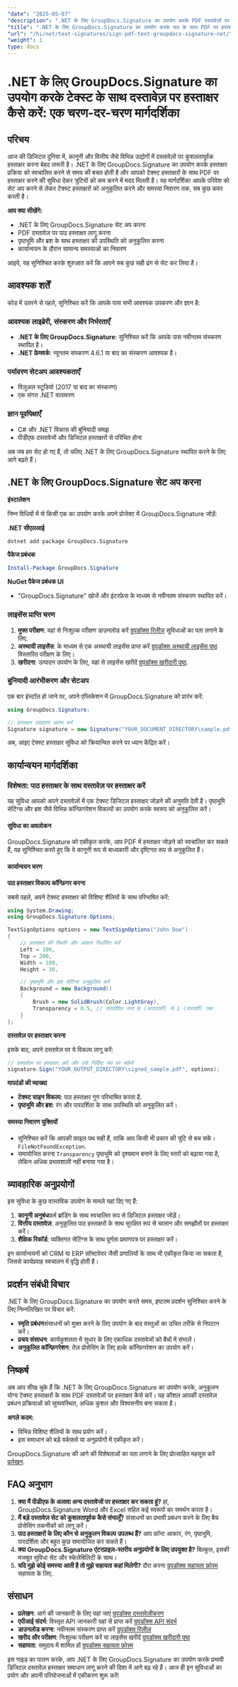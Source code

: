 ```yaml
---
"date": "2025-05-07"
"description": ".NET के लिए GroupDocs.Signature का उपयोग करके PDF दस्तावेज़ों पर हस्ताक्षर करना सीखें। यह मार्गदर्शिका पाठ हस्ताक्षर कार्यान्वयन, अनुकूलन विकल्प और समस्या निवारण युक्तियों पर प्रकाश डालती है।"
"title": ".NET के लिए GroupDocs.Signature का उपयोग करके पाठ के साथ PDF पर हस्ताक्षर कैसे करें - एक चरण-दर-चरण मार्गदर्शिका"
"url": "/hi/net/text-signatures/sign-pdf-text-groupdocs-signature-net/"
"weight": 1
type: docs
---
```

# .NET के लिए GroupDocs.Signature का उपयोग करके टेक्स्ट के साथ दस्तावेज़ पर हस्ताक्षर कैसे करें: एक चरण-दर-चरण मार्गदर्शिका

## परिचय

आज की डिजिटल दुनिया में, कानूनी और वित्तीय जैसे विभिन्न उद्योगों में दस्तावेज़ों पर कुशलतापूर्वक हस्ताक्षर करना बेहद ज़रूरी है। .NET के लिए GroupDocs.Signature का उपयोग करके हस्ताक्षर प्रक्रिया को स्वचालित करने से समय की बचत होती है और आपको टेक्स्ट हस्ताक्षरों के साथ PDF पर हस्ताक्षर करने की सुविधा देकर त्रुटियों को कम करने में मदद मिलती है। यह मार्गदर्शिका आपके परिवेश को सेट अप करने से लेकर टेक्स्ट हस्ताक्षरों को अनुकूलित करने और समस्या निवारण तक, सब कुछ कवर करती है।

**आप क्या सीखेंगे:**
- .NET के लिए GroupDocs.Signature सेट अप करना
- PDF दस्तावेज़ पर पाठ हस्ताक्षर लागू करना
- पृष्ठभूमि और ब्रश के साथ हस्ताक्षर की उपस्थिति को अनुकूलित करना
- कार्यान्वयन के दौरान सामान्य समस्याओं का निवारण

आइये, यह सुनिश्चित करके शुरुआत करें कि आपने सब कुछ सही ढंग से सेट कर लिया है।

## आवश्यक शर्तें

कोड में उतरने से पहले, सुनिश्चित करें कि आपके पास सभी आवश्यक उपकरण और ज्ञान है:

### आवश्यक लाइब्रेरी, संस्करण और निर्भरताएँ
- **.NET के लिए GroupDocs.Signature**: सुनिश्चित करें कि आपके पास नवीनतम संस्करण स्थापित है।
- **.NET फ्रेमवर्क**: न्यूनतम संस्करण 4.6.1 या बाद का संस्करण आवश्यक है।

### पर्यावरण सेटअप आवश्यकताएँ
- विज़ुअल स्टूडियो (2017 या बाद का संस्करण)
- एक संगत .NET वातावरण

### ज्ञान पूर्वापेक्षाएँ
- C# और .NET विकास की बुनियादी समझ
- पीडीएफ दस्तावेजों और डिजिटल हस्ताक्षरों से परिचित होना

अब जब हम सेट हो गए हैं, तो चलिए .NET के लिए GroupDocs.Signature स्थापित करने के लिए आगे बढ़ते हैं।

## .NET के लिए GroupDocs.Signature सेट अप करना

**इंस्टालेशन**

निम्न विधियों में से किसी एक का उपयोग करके अपने प्रोजेक्ट में GroupDocs.Signature जोड़ें:

**.NET सीएलआई**
```bash
dotnet add package GroupDocs.Signature
```

**पैकेज प्रबंधक**
```powershell
Install-Package GroupDocs.Signature
```

**NuGet पैकेज प्रबंधक UI**
- "GroupDocs.Signature" खोजें और इंटरफ़ेस के माध्यम से नवीनतम संस्करण स्थापित करें।

### लाइसेंस प्राप्ति चरण

1. **मुफ्त परीक्षण**: यहां से निःशुल्क परीक्षण डाउनलोड करें [ग्रुपडॉक्स रिलीज़](https://releases.groupdocs.com/signature/net/) सुविधाओं का पता लगाने के लिए.
2. **अस्थायी लाइसेंस**: के माध्यम से एक अस्थायी लाइसेंस प्राप्त करें [ग्रुपडॉक्स अस्थायी लाइसेंस पृष्ठ](https://purchase.groupdocs.com/temporary-license/) विस्तारित परीक्षण के लिए।
3. **खरीदना**: उत्पादन उपयोग के लिए, यहां से लाइसेंस खरीदें [ग्रुपडॉक्स खरीदारी पृष्ठ](https://purchase.groupdocs.com/buy).

### बुनियादी आरंभीकरण और सेटअप

एक बार इंस्टॉल हो जाने पर, अपने एप्लिकेशन में GroupDocs.Signature को प्रारंभ करें:

```csharp
using GroupDocs.Signature;

// हस्ताक्षर उदाहरण आरंभ करें
Signature signature = new Signature("YOUR_DOCUMENT_DIRECTORY\sample.pdf");
```

अब, आइए टेक्स्ट हस्ताक्षर सुविधा को क्रियान्वित करने पर ध्यान केंद्रित करें।

## कार्यान्वयन मार्गदर्शिका

### विशेषता: पाठ हस्ताक्षर के साथ दस्तावेज़ पर हस्ताक्षर करें

यह सुविधा आपको अपने दस्तावेज़ों में एक टेक्स्ट डिजिटल हस्ताक्षर जोड़ने की अनुमति देती है। पृष्ठभूमि सेटिंग्स और ब्रश जैसे विभिन्न कॉन्फ़िगरेशन विकल्पों का उपयोग करके स्वरूप को अनुकूलित करें।

#### सुविधा का अवलोकन

GroupDocs.Signature को एकीकृत करके, आप PDF में हस्ताक्षर जोड़ने को स्वचालित कर सकते हैं, यह सुनिश्चित करते हुए कि वे कानूनी रूप से बाध्यकारी और दृष्टिगत रूप से अनुकूलित हैं।

#### कार्यान्वयन चरण

**पाठ हस्ताक्षर विकल्प कॉन्फ़िगर करना**

सबसे पहले, अपने टेक्स्ट हस्ताक्षर को विशिष्ट शैलियों के साथ परिभाषित करें:

```csharp
using System.Drawing;
using GroupDocs.Signature.Options;

TextSignOptions options = new TextSignOptions("John Doe")
{
    // हस्ताक्षर की स्थिति और आकार निर्धारित करें
    Left = 100,
    Top = 200,
    Width = 100,
    Height = 30,

    // पृष्ठभूमि और ब्रश सेटिंग्स अनुकूलित करें
    Background = new Background()
    {
        Brush = new SolidBrush(Color.LightGray),
        Transparency = 0.5, // पारदर्शिता स्तर 0 (अपारदर्शी) से 1 (पारदर्शी) तक
    }
};
```

**दस्तावेज़ पर हस्ताक्षर करना**

इसके बाद, अपने दस्तावेज़ पर ये विकल्प लागू करें:

```csharp
// दस्तावेज़ पर हस्ताक्षर करें और उसे निर्दिष्ट पथ पर सहेजें
signature.Sign("YOUR_OUTPUT_DIRECTORY\signed_sample.pdf", options);
```

**मापदंडों की व्याख्या**
- **टेक्स्ट साइन विकल्प**: पाठ हस्ताक्षर गुण परिभाषित करता है.
- **पृष्ठभूमि और ब्रश**: रंग और पारदर्शिता के साथ उपस्थिति को अनुकूलित करें।

#### समस्या निवारण युक्तियों

- सुनिश्चित करें कि आपकी फ़ाइल पथ सही हैं, ताकि आप किसी भी प्रकार की त्रुटि से बच सकें। `FileNotFoundException`.
- समायोजित करना `Transparency` पृष्ठभूमि को दृश्यमान बनाने के लिए स्तरों को बढ़ाया गया है, लेकिन अधिक प्रभावशाली नहीं बनाया गया है।

## व्यावहारिक अनुप्रयोगों

इस सुविधा के कुछ वास्तविक उपयोग के मामले यहां दिए गए हैं:

1. **कानूनी अनुबंध**फर्म ब्रांडिंग के साथ स्वचालित रूप से डिजिटल हस्ताक्षर जोड़ें।
2. **वित्तीय दस्तावेज़**: अनुकूलित पाठ हस्ताक्षरों के साथ सुरक्षित रूप से चालान और समझौतों पर हस्ताक्षर करें।
3. **शैक्षिक रिकॉर्ड**: व्यक्तिगत सेटिंग्स के साथ पूर्णता प्रमाणपत्र पर हस्ताक्षर करें।

इन कार्यान्वयनों को CRM या ERP सॉफ्टवेयर जैसी प्रणालियों के साथ भी एकीकृत किया जा सकता है, जिससे कार्यप्रवाह स्वचालन में वृद्धि होती है।

## प्रदर्शन संबंधी विचार

.NET के लिए GroupDocs.Signature का उपयोग करते समय, इष्टतम प्रदर्शन सुनिश्चित करने के लिए निम्नलिखित पर विचार करें:

- **स्मृति प्रबंधन**संसाधनों को मुक्त करने के लिए उपयोग के बाद वस्तुओं का उचित तरीके से निपटान करें।
- **प्रचय संसाधन**: कार्यकुशलता में सुधार के लिए एकाधिक दस्तावेजों को बैचों में संभालें।
- **अनुकूलित कॉन्फ़िगरेशन**: तेज़ प्रोसेसिंग के लिए हल्के कॉन्फ़िगरेशन का उपयोग करें।

## निष्कर्ष

अब आप सीख चुके हैं कि .NET के लिए GroupDocs.Signature का उपयोग करके, अनुकूलन योग्य टेक्स्ट हस्ताक्षरों के साथ PDF दस्तावेज़ों पर हस्ताक्षर कैसे करें। यह कौशल आपकी दस्तावेज़ प्रबंधन प्रक्रियाओं को सुव्यवस्थित, अधिक कुशल और विश्वसनीय बना सकता है। 

**अगले कदम:**
- विभिन्न विशिष्ट शैलियों के साथ प्रयोग करें।
- इस समाधान को बड़े वर्कफ़्लो या अनुप्रयोगों में एकीकृत करें।

GroupDocs.Signature की आगे की विशेषताओं का पता लगाने के लिए प्रोत्साहित महसूस करें [प्रलेखन](https://docs.groupdocs.com/signature/net/).

## FAQ अनुभाग

1. **क्या मैं पीडीएफ के अलावा अन्य दस्तावेजों पर हस्ताक्षर कर सकता हूं?**
   हां, GroupDocs.Signature Word और Excel सहित कई स्वरूपों का समर्थन करता है।
2. **मैं बड़े दस्तावेज़ सेट को कुशलतापूर्वक कैसे संभालूँ?**
   संसाधनों का प्रभावी प्रबंधन करने के लिए बैच प्रोसेसिंग तकनीकों को लागू करें।
3. **पाठ हस्ताक्षरों के लिए कौन से अनुकूलन विकल्प उपलब्ध हैं?**
   आप फ़ॉन्ट आकार, रंग, पृष्ठभूमि, पारदर्शिता और बहुत कुछ समायोजित कर सकते हैं।
4. **क्या GroupDocs.Signature एंटरप्राइज़-स्तरीय अनुप्रयोगों के लिए उपयुक्त है?**
   बिल्कुल, इसकी मजबूत सुविधा सेट और स्केलेबिलिटी के साथ।
5. **यदि मुझे कोई समस्या आती है तो मुझे सहायता कहां मिलेगी?**
   दौरा करना [ग्रुपडॉक्स सहायता फ़ोरम](https://forum.groupdocs.com/c/signature/) सहायता के लिए.

## संसाधन

- **प्रलेखन**: आगे की जानकारी के लिए यहां जाएं [ग्रुपडॉक्स दस्तावेज़ीकरण](https://docs.groupdocs.com/signature/net/)
- **एपीआई संदर्भ**: विस्तृत API जानकारी यहां से प्राप्त करें [ग्रुपडॉक्स API संदर्भ](https://reference.groupdocs.com/signature/net/)
- **डाउनलोड करना**: नवीनतम संस्करण प्राप्त करें [ग्रुपडॉक्स रिलीज़](https://releases.groupdocs.com/signature/net/)
- **खरीद और परीक्षण**: निःशुल्क परीक्षण करें या लाइसेंस खरीदें [ग्रुपडॉक्स खरीदारी पृष्ठ](https://purchase.groupdocs.com/buy)
- **सहायता**: समुदाय में शामिल हों [ग्रुपडॉक्स सहायता फ़ोरम](https://forum.groupdocs.com/c/signature/) 

इस गाइड का पालन करके, आप .NET के लिए GroupDocs.Signature का उपयोग करके प्रभावी डिजिटल दस्तावेज़ हस्ताक्षर समाधान लागू करने की दिशा में आगे बढ़ रहे हैं। आज ही इन सुविधाओं का प्रयोग और अपनी परियोजनाओं में एकीकरण शुरू करें!